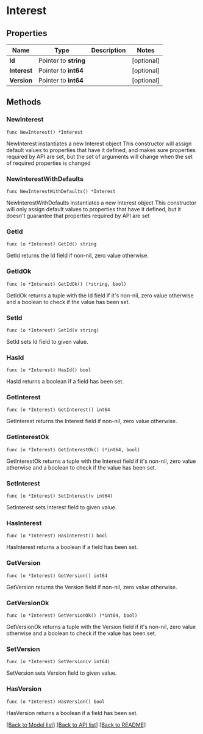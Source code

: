# Interest

## Properties

Name | Type | Description | Notes
------------ | ------------- | ------------- | -------------
**Id** | Pointer to **string** |  | [optional] 
**Interest** | Pointer to **int64** |  | [optional] 
**Version** | Pointer to **int64** |  | [optional] 

## Methods

### NewInterest

`func NewInterest() *Interest`

NewInterest instantiates a new Interest object
This constructor will assign default values to properties that have it defined,
and makes sure properties required by API are set, but the set of arguments
will change when the set of required properties is changed

### NewInterestWithDefaults

`func NewInterestWithDefaults() *Interest`

NewInterestWithDefaults instantiates a new Interest object
This constructor will only assign default values to properties that have it defined,
but it doesn't guarantee that properties required by API are set

### GetId

`func (o *Interest) GetId() string`

GetId returns the Id field if non-nil, zero value otherwise.

### GetIdOk

`func (o *Interest) GetIdOk() (*string, bool)`

GetIdOk returns a tuple with the Id field if it's non-nil, zero value otherwise
and a boolean to check if the value has been set.

### SetId

`func (o *Interest) SetId(v string)`

SetId sets Id field to given value.

### HasId

`func (o *Interest) HasId() bool`

HasId returns a boolean if a field has been set.

### GetInterest

`func (o *Interest) GetInterest() int64`

GetInterest returns the Interest field if non-nil, zero value otherwise.

### GetInterestOk

`func (o *Interest) GetInterestOk() (*int64, bool)`

GetInterestOk returns a tuple with the Interest field if it's non-nil, zero value otherwise
and a boolean to check if the value has been set.

### SetInterest

`func (o *Interest) SetInterest(v int64)`

SetInterest sets Interest field to given value.

### HasInterest

`func (o *Interest) HasInterest() bool`

HasInterest returns a boolean if a field has been set.

### GetVersion

`func (o *Interest) GetVersion() int64`

GetVersion returns the Version field if non-nil, zero value otherwise.

### GetVersionOk

`func (o *Interest) GetVersionOk() (*int64, bool)`

GetVersionOk returns a tuple with the Version field if it's non-nil, zero value otherwise
and a boolean to check if the value has been set.

### SetVersion

`func (o *Interest) SetVersion(v int64)`

SetVersion sets Version field to given value.

### HasVersion

`func (o *Interest) HasVersion() bool`

HasVersion returns a boolean if a field has been set.


[[Back to Model list]](../README.md#documentation-for-models) [[Back to API list]](../README.md#documentation-for-api-endpoints) [[Back to README]](../README.md)


